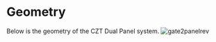 # Geometry
Below is the geometry of the CZT Dual Panel system.
![gate2panelrev](https://github.com/gshoop/Image-Reconstruction/assets/44107373/4161e4f0-3089-403c-bbbd-1e59eac27bb5)
